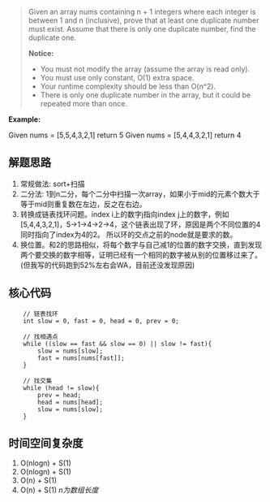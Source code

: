> Given an array nums containing n + 1 integers where each integer is between 1 and n (inclusive), prove that at least one duplicate number must exist. Assume that there is only one duplicate number, find the duplicate one.
>
> **Notice:** 
>+ You must not modify the array (assume the array is read only).
>+ You must use only constant, O(1) extra space.
>+ Your runtime complexity should be less than O(n^2).
>+ There is only one duplicate number in the array, but it could be repeated more than once.

**Example:** 

Given nums = [5,5,4,3,2,1] return 5
Given nums = [5,4,4,3,2,1] return 4

## 解题思路

1. 常规做法: sort+扫描
2. 二分法: 1到n二分，每个二分中扫描一次array，如果小于mid的元素个数大于等于mid则重复数在左边，反之在右边。
3. 转换成链表找环问题。index i上的数字j指向index j上的数字，例如[5,4,4,3,2,1]，5->1->4->2->4，这个链表出现了环，原因是两个不同位置的4同时指向了index为4的2。
所以环的交点之前的node就是要求的数。
4. 换位置。和2的思路相似，将每个数字与自己减1的位置的数字交换，直到发现两个要交换的数字相等，证明已经有一个相同的数字被从别的位置移过来了。(但我写的代码跑到52%左右会WA，目前还没发现原因)

## 核心代码
        
        // 链表找环
        int slow = 0, fast = 0, head = 0, prev = 0;
        
        // 找相遇点
        while ((slow == fast && slow == 0) || slow != fast){
            slow = nums[slow];
            fast = nums[nums[fast]];
        }
        
        // 找交集
        while (head != slow){
            prev = head;
            head = nums[head];
            slow = nums[slow];
        }


## 时间空间复杂度

1. O(nlogn) + S(1)
2. O(nlogn) + S(1)
3. O(n) + S(1)
4. O(n) + S(1)
*n为数组长度*
